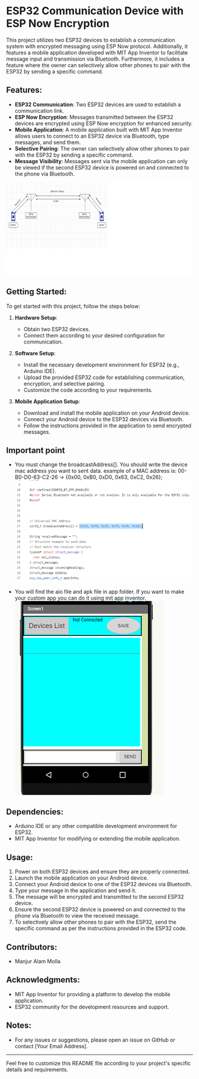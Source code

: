 # ESP32 Communication Device with ESP Now Encryption

This project utilizes two ESP32 devices to establish a communication system with encrypted messaging using ESP Now protocol. Additionally, it features a mobile application developed with MIT App Inventor to facilitate message input and transmission via Bluetooth. Furthermore, it includes a feature where the owner can selectively allow other phones to pair with the ESP32 by sending a specific command.

## Features:

- **ESP32 Communication**: Two ESP32 devices are used to establish a communication link.
- **ESP Now Encryption**: Messages transmitted between the ESP32 devices are encrypted using ESP Now encryption for enhanced security.
- **Mobile Application**: A mobile application built with MIT App Inventor allows users to connect to an ESP32 device via Bluetooth, type messages, and send them.
- **Selective Pairing**: The owner can selectively allow other phones to pair with the ESP32 by sending a specific command.
- **Message Visibility**: Messages sent via the mobile application can only be viewed if the second ESP32 device is powered on and connected to the phone via Bluetooth.

![Screenshot](/Reference/Untitled.png)

## Getting Started:

To get started with this project, follow the steps below:

1. **Hardware Setup**:
   - Obtain two ESP32 devices.
   - Connect them according to your desired configuration for communication.
   
2. **Software Setup**:
   - Install the necessary development environment for ESP32 (e.g., Arduino IDE).
   - Upload the provided ESP32 code for establishing communication, encryption, and selective pairing.
   - Customize the code according to your requirements.

3. **Mobile Application Setup**:
   - Download and install the mobile application on your Android device.
   - Connect your Android device to the ESP32 devices via Bluetooth.
   - Follow the instructions provided in the application to send encrypted messages.
## Important point
-	You must change the broadcastAddress[]. You should write the device mac address you want to sent data. example of a MAC address is: 00-B0-D0-63-C2-26 -> {0x00, 0xB0, 0xD0, 0x63, 0xC2, 0x26};
![Screenshot](/Reference/1.png)
  
-	You will find the aio file and apk file in app folder. If you want to make your custom app you can do it using mit app inventor. 
![Screenshot](Reference/app.png)
## Dependencies:

- Arduino IDE or any other compatible development environment for ESP32.
- MIT App Inventor for modifying or extending the mobile application.

## Usage:

1. Power on both ESP32 devices and ensure they are properly connected.
2. Launch the mobile application on your Android device.
3. Connect your Android device to one of the ESP32 devices via Bluetooth.
4. Type your message in the application and send it.
5. The message will be encrypted and transmitted to the second ESP32 device.
6. Ensure the second ESP32 device is powered on and connected to the phone via Bluetooth to view the received message.
7. To selectively allow other phones to pair with the ESP32, send the specific command as per the instructions provided in the ESP32 code.

## Contributors:

- Manjur Alam Molla


## Acknowledgments:

- MIT App Inventor for providing a platform to develop the mobile application.
- ESP32 community for the development resources and support.

## Notes:

- For any issues or suggestions, please open an issue on GitHub or contact [Your Email Address].

---

Feel free to customize this README file according to your project's specific details and requirements.
